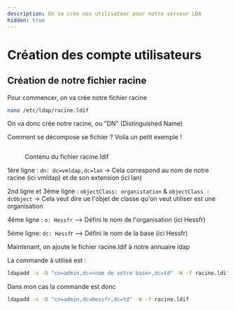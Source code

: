 ```yaml
---
description: On va crée nos utilisateur pour notre serveur LDA
hidden: true
---
```


# Création des compte utilisateurs

## Création de notre fichier racine

Pour commencer, on va crée notre fichier racine

```bash
nano /etc/ldap/racine.ldif
```

On va donc crée notre racine, ou "DN" (Distinguished Name)

Comment se décompose se fichier ? Voila un petit exemple !

<figure><img src="https://i.hessfr.fr/NIba7/NeFuYEHe46.png/raw" alt=""><figcaption><p>Contenu du fichier racine.ldif</p></figcaption></figure>

1ére ligne : `dn: dc=vmldap,dc=lan` -> Cela correspond au nom de notre racine (ici vmldap) et de son extension (ici lan)

2nd ligne et 3éme ligne : `objectClass: organistation` & `objectClass : dcObject` -> Cela veut dire ue l'objet de classe qu'on veut utiliser est une organisation

4éme ligne : `o: Hessfr` --> Défini le nom de l'organisation (ici Hessfr)

5éme ligne: `dc: Hessf`r --> Défini le nom de la base (ici Hessfr)

Maintenant, on ajoute le fichier racine.ldif à notre annuaire ldap

La commande à utilisé est :

```bash
ldapadd -x -D "cn=admin,dc=<nom de votre base>,dc=td" -W -f racine.ldif
```

Dans mon cas la commande est donc

```bash
ldapadd -x -D "cn=admin,dc=Hessfr,dc=td" -W -f racine.ldif
```



